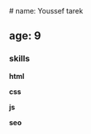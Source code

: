  <meta charset="UTF-8">

  <meta name="keywords" content="youssef">
  <meta name="author" content="youssef tarek">
  <meta name="viewport" content="width=device-width, initial-scale=1.0">
  <meta name="theme-color">
  <meta name="description" content="youssef">
<script>
 document.cookie = ("name=yousseftarekelsayed");
 document.cookie = ("age=9");
 document.cookie = ("FavColor=blue");
 </script>
# name: Youssef tarek

## age: 9

### skills

**html**

**css**

**js**

**seo**
